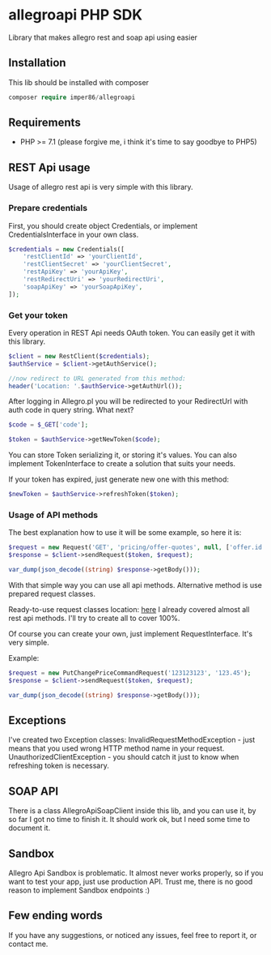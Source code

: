 # allegroapi PHP SDK
Library that makes allegro rest and soap api using easier

## Installation
This lib should be installed with composer
```php
composer require imper86/allegroapi
```

## Requirements
* PHP >= 7.1 (please forgive me, i think it's time to say goodbye to PHP5)

## REST Api usage
Usage of allegro rest api is very simple with this library.

### Prepare credentials
First, you should create object Credentials, or implement CredentialsInterface in your own class.
```php
$credentials = new Credentials([
    'restClientId' => 'yourClientId',
    'restClientSecret' => 'yourClientSecret',
    'restApiKey' => 'yourApiKey',
    'restRedirectUri' => 'yourRedirectUri',
    'soapApiKey' => 'yourSoapApiKey',
]);
```

### Get your token
Every operation in REST Api needs OAuth token. You can easily get it with this library.
```php
$client = new RestClient($credentials);
$authService = $client->getAuthService();

//now redirect to URL generated from this method:
header('Location: '.$authService->getAuthUrl());
```

After logging in Allegro.pl you will be redirected to your RedirectUrl with auth code in query string.
What next?

```php
$code = $_GET['code'];

$token = $authService->getNewToken($code);
```

You can store Token serializing it, or storing it's values. You can also implement TokenInterface to create a solution that suits your needs.

If your token has expired, just generate new one with this method:

```php
$newToken = $authService->refreshToken($token);
```

### Usage of API methods
The best explanation how to use it will be some example, so here it is:

```php
$request = new Request('GET', 'pricing/offer-quotes', null, ['offer.id' => '123123123']);
$response = $client->sendRequest($token, $request);

var_dump(json_decode((string) $response->getBody()));
```

With that simple way you can use all api methods. Alternative method is use prepared request classes.

Ready-to-use request classes location: [here](src/Imper86/AllegroApi/Rest/Model/Request)
I already covered almost all rest api methods. I'll try to create all to cover 100%.

Of course you can create your own, just implement RequestInterface. It's very simple.

Example:
```php
$request = new PutChangePriceCommandRequest('123123123', '123.45');
$response = $client->sendRequest($token, $request);

var_dump(json_decode((string) $response->getBody()));
```

## Exceptions
I've created two Exception classes:
InvalidRequestMethodException - just means that you used wrong HTTP method name in your request.
UnauthorizedClientException - you should catch it just to know when refreshing token is necessary.

## SOAP API
There is a class AllegroApiSoapClient inside this lib, and you can use it, by so far I got no time to finish it.
It should work ok, but I need some time to document it.

## Sandbox
Allegro Api Sandbox is problematic. It almost never works properly, so if you want to test your app, just use production API. Trust me, there is no good reason to implement Sandbox endpoints :)

## Few ending words
If you have any suggestions, or noticed any issues, feel free to report it, or contact me.

